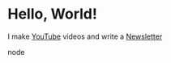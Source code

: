 # Hello, World!

I make [YouTube](https://youtube.com/@fabianfrankwerner) videos and write a [Newsletter](https://fabianfrankwerner.com/newsletter)

node
